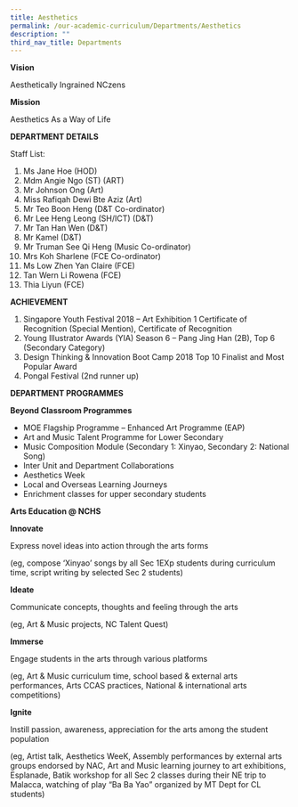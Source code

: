 ```yaml
---
title: Aesthetics
permalink: /our-academic-curriculum/Departments/Aesthetics
description: ""
third_nav_title: Departments
---
```

**Vision**

Aesthetically Ingrained NCzens


**Mission**

Aesthetics As a Way of Life

**DEPARTMENT DETAILS**

Staff List:

1.  Ms Jane Hoe (HOD)
2.  Mdm Angie Ngo (ST) (ART)
3.  Mr Johnson Ong (Art)
4.  Miss Rafiqah Dewi Bte Aziz (Art)
5.  Mr Teo Boon Heng (D&T Co-ordinator)
6.  Mr Lee Heng Leong (SH/ICT) (D&T)
7.  Mr Tan Han Wen (D&T)
8.  Mr Kamel (D&T)
9.  Mr Truman See Qi Heng (Music Co-ordinator)
10.  Mrs Koh Sharlene (FCE Co-ordinator)
11.  Ms Low Zhen Yan Claire (FCE)
12.  Tan Wern Li Rowena (FCE)
13.  Thia Liyun (FCE)

**ACHIEVEMENT**

1.  Singapore Youth Festival 2018 – Art Exhibition 1 Certificate of Recognition (Special Mention), Certificate of Recognition
2.  Young Illustrator Awards (YIA) Season 6 – Pang Jing Han (2B), Top 6 (Secondary Category)
3.  Design Thinking & Innovation Boot Camp 2018 Top 10 Finalist and Most Popular Award
4.  Pongal Festival (2nd runner up)

**DEPARTMENT PROGRAMMES**

**Beyond Classroom Programmes**

*   MOE Flagship Programme – Enhanced Art Programme (EAP)
*   Art and Music Talent Programme for Lower Secondary
*   Music Composition Module (Secondary 1: Xinyao, Secondary 2: National Song)
*   Inter Unit and Department Collaborations
*   Aesthetics Week
*   Local and Overseas Learning Journeys
*   Enrichment classes for upper secondary students

**Arts Education @ NCHS**

**Innovate**

Express novel ideas into action through the arts forms

(eg, compose ‘Xinyao’ songs by all Sec 1EXp students during curriculum time, script writing by selected Sec 2 students)

  

**Ideate**

Communicate concepts, thoughts and feeling through the arts

(eg, Art & Music projects, NC Talent Quest)

  

**Immerse**

Engage students in the arts through various platforms

(eg, Art & Music curriculum time, school based & external arts performances, Arts CCAS practices, National & international arts competitions)

  

**Ignite**

Instill passion, awareness, appreciation for the arts among the student population

(eg, Artist talk, Aesthetics WeeK, Assembly performances by external arts groups endorsed by NAC, Art and Music learning journey to art exhibitions, Esplanade, Batik workshop for all Sec 2 classes during their NE trip to Malacca, watching of play “Ba Ba Yao” organized by MT Dept for CL students)
